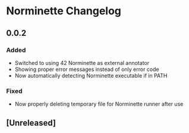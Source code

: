 <!-- Keep a Changelog guide -> https://keepachangelog.com -->

# Norminette Changelog

## 0.0.2
### Added
- Switched to using 42 Norminette as external annotator
- Showing proper error messages instead of only error code
- Now automatically detecting Norminette executable if in PATH

### Fixed
- Now properly deleting temporary file for Norminette runner after use

## [Unreleased]


